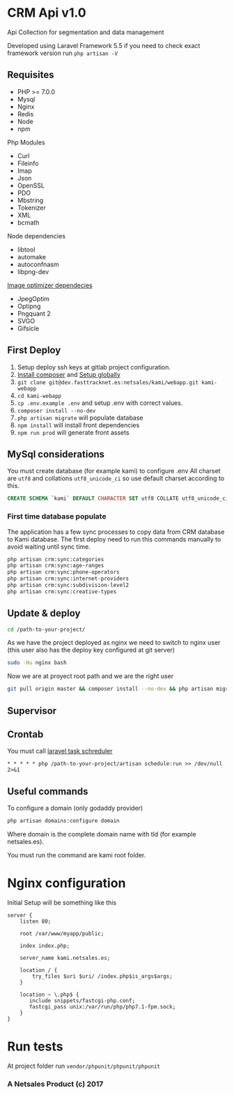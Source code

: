 # CRM Api v1.0
Api Collection for segmentation and data management

Developed using Laravel Framework 5.5
if you need to check exact framework version run `php artisan -V`

## Requisites
* PHP >= 7.0.0
* Mysql
* Nginx
* Redis
* Node
* npm

Php Modules
* Curl
* Fileinfo
* Imap
* Json
* OpenSSL
* PDO
* Mbstring
* Tokenizer
* XML
* bcmath

Node dependencies
* libtool
* automake
* autoconfnasm
* libpng-dev

[Image optimizer dependecies](https://github.com/spatie/image-optimizer#optimization-tools)
* JpegOptim
* Optipng
* Pngquant 2
* SVGO
* Gifsicle

## First Deploy
1. Setup deploy ssh keys at gitlab project configuration.
2. [Install composer](https://getcomposer.org/download/) and [Setup globally](https://getcomposer.org/doc/00-intro.md#globally)
3. `git clone git@dev.fasttracknet.es:netsales/kami/webapp.git kami-webapp`
4. `cd kami-webapp`
5. `cp .env.example .env` and setup .env with correct values.
6. `composer install --no-dev`
7. `php artisan migrate` will populate database
8. `npm install` will install front dependencies
9. `npm run prod` will generate front assets

## MySql considerations
You must create database (for example kami) to configure .env
All charset are `utf8` and collations `utf8_unicode_ci` so use default charset according to this.
```sql
CREATE SCHEMA `kami` DEFAULT CHARACTER SET utf8 COLLATE utf8_unicode_ci ;
```
### First time database populate
The application has a few sync processes to copy data from CRM database to Kami database. The first deploy need to run this commands manually to avoid waiting until sync time.
```bash
php artisan crm:sync:categories
php artisan crm:sync:age-ranges
php artisan crm:sync:phone-operators
php artisan crm:sync:internet-providers
php artisan crm:sync:subdivision-level2
php artisan crm:sync:creative-types
```

## Update & deploy
```bash
cd /path-to-your-project/
```
As we have the project deployed as nginx we need to switch to nginx user (this user also has the deploy key configured at git server)

```bash
sudo -Hu nginx bash
```
Now we are at proyect root path and we are the right user

```bash
git pull origin master && composer install --no-dev && php artisan migrate && npm install && npm run prod
```

## Supervisor

## Crontab
You must call [laravel task schreduler](https://laravel.com/docs/5.5/scheduling)
```
* * * * * php /path-to-your-project/artisan schedule:run >> /dev/null 2>&1
```

## Useful commands
To configure a domain (only godaddy provider)
```bash
php artisan domains:configure domain
```
Where domain is the complete domain name with tld (for example netsales.es).

You must run the command are kami root folder.

# Nginx configuration
Initial Setup will be something like this
```nginx
server {
    listen 80;

    root /var/www/myapp/public;

    index index.php;

    server_name kami.netsales.es;

    location / {
        try_files $uri $uri/ /index.php$is_args$args;
    }

    location ~ \.php$ {
       include snippets/fastcgi-php.conf;
       fastcgi_pass unix:/var/run/php/php7.1-fpm.sock;
    }
}
```

# Run tests
At project folder run `vendor/phpunit/phpunit/phpunit`

### A Netsales Product (c) 2017